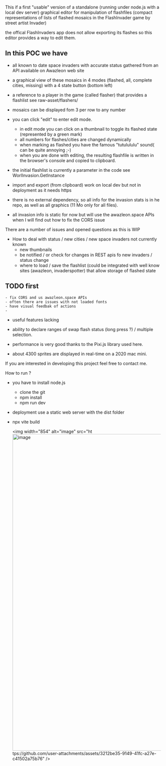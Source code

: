 This if a first "usable" version of a standalone (running under node.js with a local dev server) graphical editor
for manipulation of flashfiles (compact representations of lists of flashed mosaics in the FlashInvader game
by street artist Invader)

the offical FlashInvaders app does not allow exporting its flashes so this editor provides a way to edit them.

## In this POC we have

- all known to date space invaders with accurate status gathered from an API available on Awazleon web site
- a graphical view of these mosaics in 4 modes (flashed, all, complete cities, missing) with a 4 state button (bottom  left)
- a reference to a player in the game (called flasher) that provides a flashlist see raw-asset/flashers/
- mosaics can be displayed fom 3 per row to any number 
- you can click "edit" to enter edit mode.
  - in edit mode you can click on a thumbnail to toggle its flashed state (represented by a green mark)
  - all numbers  for flashes/cities are changed dynamically
  -  when marking as flashed you have the famous "tutulululu" sound( can be quite annoying ;-)
  -  when you are done with editing, the resulting flashfile is written in the browser's console and copied to clipboard.
- the initial flashlist  is currently a parameter in the code see WorlInvasion.GetInstance
- import and export (from clipboard) work on local dev but not in deployment as it needs https
- there is no external dependency, so all info for the invasion stats is in he repo, as well as all graphics
 (11 Mo only for all files).

- all invasion info is static for  now but will use the awazleon.space APIs when I will find out how to fix  the CORS  issue


There are a number of issues and opened questions as this is WIP
- How to deal with status / new cities / new space invaders not currently known
  - new thumbnails
  - be notified / or check for changes in REST apis fo new invaders  / status change
  - where to load / save the flashlist (could be integrated with well know sites (awazleon, invaderspotter) that allow storage of flashed state

 ## TODO first
    - fix CORS and us awazleon.space APIs
    - often there are issues with not loaded fonts
    - have visual feedbak of actions 
    - 
    
  - useful features lacking
   - ability to declare ranges of swap flash status (long press ?) / multiple selection.
 
- performance is very good thanks to the Pixi.js library used here.
- about 4300 sprites are displayed in real-time on a 2020 mac mini.

If you are interested in developing this project feel free to contact me.

How to run ?
- you have to install node.js
  - clone the git
  - npm install
  - npm run dev

- deployment use a static web server with the dist folder
- npx vite build
 
    <img width="854" alt="image" src="ht<img width="751" height="1024" alt="image" src="https://github.com/user-attachments/assets/b78ccbff-7ad0-4194-96ee-6905eff9a935" />
tps://github.com/user-attachments/assets/3212be35-9149-41fc-a27e-c41502a75b76" />
